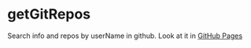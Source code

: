 # getGitRepos
Search info and repos by userName in github. Look at it in [GitHub Pages](https://franlopezfreelance.github.io/getGitRepos/)
